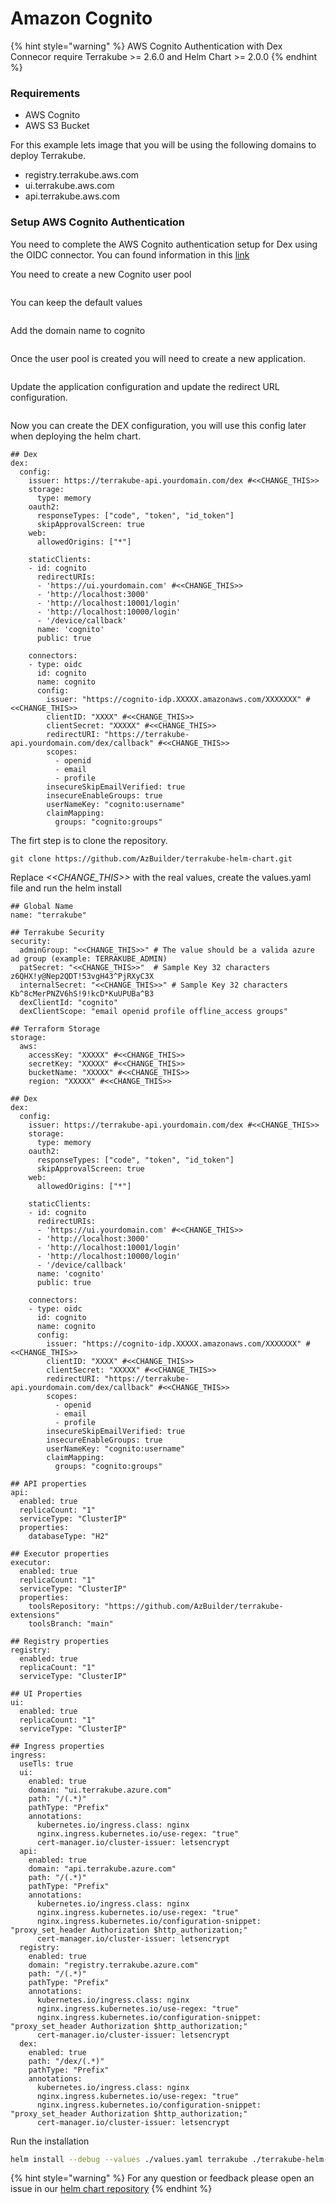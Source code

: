 # Amazon Cognito

{% hint style="warning" %}
AWS Cognito Authentication with Dex Connecor require Terrakube >= 2.6.0 and Helm Chart >= 2.0.0
{% endhint %}

### Requirements

* AWS Cognito
* AWS S3 Bucket

For this example lets image that you will be using the following domains to deploy Terrakube.

* registry.terrakube.aws.com
* ui.terrakube.aws.com
* api.terrakube.aws.com

### Setup AWS Cognito Authentication

You need to complete the AWS Cognito authentication setup for Dex using the OIDC connector. You can found information in this [link](https://dexidp.io/docs/connectors/oidc/)

You need to create a new Cognito user pool

<figure><img src="../../.gitbook/assets/image (114).png" alt=""><figcaption></figcaption></figure>

You can keep the default values

<figure><img src="../../.gitbook/assets/image (216).png" alt=""><figcaption></figcaption></figure>

Add the domain name to cognito

<figure><img src="../../.gitbook/assets/image (145) (1).png" alt=""><figcaption></figcaption></figure>

Once the user pool is created you will need to create a new application.

<figure><img src="../../.gitbook/assets/image (124) (1).png" alt=""><figcaption></figcaption></figure>

Update the application configuration and update the redirect URL configuration.

<figure><img src="../../.gitbook/assets/image (105) (1).png" alt=""><figcaption></figcaption></figure>

Now you can create the DEX configuration, you will use this config later when deploying the helm chart.

```
## Dex
dex:
  config:
    issuer: https://terrakube-api.yourdomain.com/dex #<<CHANGE_THIS>>
    storage:
      type: memory
    oauth2:
      responseTypes: ["code", "token", "id_token"]
      skipApprovalScreen: true
    web:
      allowedOrigins: ["*"]

    staticClients:
    - id: cognito
      redirectURIs:
      - 'https://ui.yourdomain.com' #<<CHANGE_THIS>>
      - 'http://localhost:3000'
      - 'http://localhost:10001/login'
      - 'http://localhost:10000/login'
      - '/device/callback'
      name: 'cognito'
      public: true

    connectors:
    - type: oidc
      id: cognito
      name: cognito
      config:
        issuer: "https://cognito-idp.XXXXX.amazonaws.com/XXXXXXX" #<<CHANGE_THIS>>
        clientID: "XXXX" #<<CHANGE_THIS>>
        clientSecret: "XXXXX" #<<CHANGE_THIS>>
        redirectURI: "https://terrakube-api.yourdomain.com/dex/callback" #<<CHANGE_THIS>>
        scopes:
          - openid
          - email
          - profile
        insecureSkipEmailVerified: true
        insecureEnableGroups: true
        userNameKey: "cognito:username"
        claimMapping:
          groups: "cognito:groups"
```

The firt step is to clone the repository.

```
git clone https://github.com/AzBuilder/terrakube-helm-chart.git
```

Replace _<\<CHANGE\_THIS>>_ with the real values, create the values.yaml file and run the helm install

```
## Global Name
name: "terrakube"

## Terrakube Security
security:
  adminGroup: "<<CHANGE_THIS>>" # The value should be a valida azure ad group (example: TERRAKUBE_ADMIN)
  patSecret: "<<CHANGE_THIS>>"  # Sample Key 32 characters z6QHX!y@Nep2QDT!53vgH43^PjRXyC3X 
  internalSecret: "<<CHANGE_THIS>>" # Sample Key 32 characters Kb^8cMerPNZV6hS!9!kcD*KuUPUBa^B3 
  dexClientId: "cognito"
  dexClientScope: "email openid profile offline_access groups"
  
## Terraform Storage
storage:
  aws:
    accessKey: "XXXXX" #<<CHANGE_THIS>>
    secretKey: "XXXXX" #<<CHANGE_THIS>>
    bucketName: "XXXXX" #<<CHANGE_THIS>>
    region: "XXXXX" #<<CHANGE_THIS>>

## Dex
dex:
  config:
    issuer: https://terrakube-api.yourdomain.com/dex #<<CHANGE_THIS>>
    storage:
      type: memory
    oauth2:
      responseTypes: ["code", "token", "id_token"]
      skipApprovalScreen: true
    web:
      allowedOrigins: ["*"]

    staticClients:
    - id: cognito
      redirectURIs:
      - 'https://ui.yourdomain.com' #<<CHANGE_THIS>>
      - 'http://localhost:3000'
      - 'http://localhost:10001/login'
      - 'http://localhost:10000/login'
      - '/device/callback'
      name: 'cognito'
      public: true

    connectors:
    - type: oidc
      id: cognito
      name: cognito
      config:
        issuer: "https://cognito-idp.XXXXX.amazonaws.com/XXXXXXX" #<<CHANGE_THIS>>
        clientID: "XXXX" #<<CHANGE_THIS>>
        clientSecret: "XXXXX" #<<CHANGE_THIS>>
        redirectURI: "https://terrakube-api.yourdomain.com/dex/callback" #<<CHANGE_THIS>>
        scopes:
          - openid
          - email
          - profile
        insecureSkipEmailVerified: true
        insecureEnableGroups: true
        userNameKey: "cognito:username"
        claimMapping:
          groups: "cognito:groups"

## API properties
api:
  enabled: true
  replicaCount: "1"
  serviceType: "ClusterIP"
  properties:
    databaseType: "H2"

## Executor properties
executor:
  enabled: true 
  replicaCount: "1"
  serviceType: "ClusterIP"
  properties:
    toolsRepository: "https://github.com/AzBuilder/terrakube-extensions"
    toolsBranch: "main"

## Registry properties
registry:
  enabled: true
  replicaCount: "1"
  serviceType: "ClusterIP"

## UI Properties
ui:
  enabled: true
  replicaCount: "1"
  serviceType: "ClusterIP"

## Ingress properties
ingress:
  useTls: true
  ui:
    enabled: true
    domain: "ui.terrakube.azure.com"
    path: "/(.*)"
    pathType: "Prefix" 
    annotations:
      kubernetes.io/ingress.class: nginx
      nginx.ingress.kubernetes.io/use-regex: "true"
      cert-manager.io/cluster-issuer: letsencrypt
  api:
    enabled: true
    domain: "api.terrakube.azure.com"
    path: "/(.*)"
    pathType: "Prefix"
    annotations:
      kubernetes.io/ingress.class: nginx
      nginx.ingress.kubernetes.io/use-regex: "true"
      nginx.ingress.kubernetes.io/configuration-snippet: "proxy_set_header Authorization $http_authorization;"
      cert-manager.io/cluster-issuer: letsencrypt
  registry:
    enabled: true
    domain: "registry.terrakube.azure.com"
    path: "/(.*)"
    pathType: "Prefix"
    annotations:
      kubernetes.io/ingress.class: nginx
      nginx.ingress.kubernetes.io/use-regex: "true"
      nginx.ingress.kubernetes.io/configuration-snippet: "proxy_set_header Authorization $http_authorization;"
      cert-manager.io/cluster-issuer: letsencrypt
  dex:
    enabled: true
    path: "/dex/(.*)"
    pathType: "Prefix"
    annotations:
      kubernetes.io/ingress.class: nginx
      nginx.ingress.kubernetes.io/use-regex: "true"
      nginx.ingress.kubernetes.io/configuration-snippet: "proxy_set_header Authorization $http_authorization;"
      cert-manager.io/cluster-issuer: letsencrypt

```

Run the installation

```bash
helm install --debug --values ./values.yaml terrakube ./terrakube-helm-chart/ -n terrakube
```

{% hint style="warning" %}
For any question or feedback please open an issue in our [helm chart repository](https://github.com/AzBuilder/terrakube-helm-chart)
{% endhint %}
